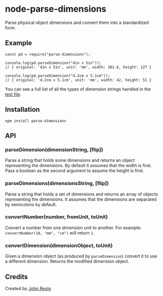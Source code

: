 # node-parse-dimensions

Parse physical object dimensions and convert them into a standardized form.

## Example

```
const pd = require("parse-dimensions");

console.log(pd.parseDimension("4in x 5in"));
// { original: '4in x 5in', unit: 'mm', width: 101.6, height: 127 }

console.log(pd.parseDimension("4.2cm x 5.1cm"));
// { original: '4.2cm x 5.1cm', unit: 'mm', width: 42, height: 51 }
```

You can see a full list of all the types of dimension strings handled in the [test file](https://github.com/jeresig/node-parse-dimensions/blob/master/tests/dimensions.json).

## Installation

```
npm install parse-dimensions
```

## API

### parseDimension(dimensionString, [flip])

Parse a string that holds some dimensions and returns an object
representing the dimensions. By default it assumes that the width is
first. Pass a boolean as the second argument to assume the height is first.

### parseDimensions(dimensionsString, [flip])

Parse a string that holds a set of dimensions and returns an array of objects
representing the dimensions. It assumes that the dimensions are separated by
semicolons by default.

### convertNumber(number, fromUnit, toUnit)

Convert a number from one dimension unit to another. For example:
`convertNumber(10, "mm", "cm")` will return `1`.

### convertDimension(dimensionObject, toUnit)

Given a dimension object (as produced by `parseDimension`) convert it to use
a different dimension. Returns the modified dimension object.

## Credits

Created by [John Resig](https://johnresig.com/)
